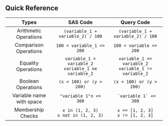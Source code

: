 ## Quick Reference

|          Types           |                          SAS Code                          |                         Query Code                          |
| :----------------------: | :--------------------------------------------------------: | :---------------------------------------------------------: |
|  Arithmetic Operations   |             `(variable_1 + variable_2) / 100`              |              `(variable_1 + variable_2) / 100`              |
|  Comparison Operations   |                 `100 < variable_1 <= 200`                  |                   `100 < variable <= 200`                   |
|   Equality Operations    | `variable_1 = variable_2` <br/> `variable_1 ne variable_2` | `variable_1 == variable_2` <br/> `variable_1 != variable_2` |
|    Boolean Operations    |                  `(x < 100) or (y > 200)`                  |                  `(x < 100) or (y > 200)`                   |
| Variable name with space |                   `"variable 1"n <= 300`                   |                  `` `variable 1` <= 300``                   |
|    Membership Checks     |        `x in (1, 2, 3)` <br/> `x not in (1, 2, 3)`         |           `x == [1, 2, 3]` <br/> `x != [1, 2, 3]`           |
